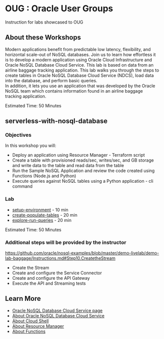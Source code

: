 # OUG : Oracle User Groups
Instruction for labs showcased to OUG

## About these Workshops

Modern applications benefit from predictable low latency, flexibility, and horizontal scale-out of NoSQL databases. Join us to learn how effortless it is to develop a 
modern application using Oracle Cloud Infrastructure and Oracle NoSQL Database Cloud Service. This lab is based on data from an airline baggage tracking application. 
This lab walks you through the steps to create tables in Oracle NoSQL Database Cloud Service (NDCS), load data into the database, and perform basic queries.  
In addition, it lets you use an application that was developed by the Oracle NoSQL team which contains information found in an airline baggage tracking application.

Estimated Time: 50 Minutes

## serverless-with-nosql-database 

### Objectives

In this workshop you will:
  * Deploy an application using Resource Manager - Terraform script
  * Create a table with provisioned reads/sec, writes/sec, and GB storage and write data to the table and read data from the table
  * Run the Sample NoSQL Application and review the code created using Functions (Node.js and Python)
  * Execute queries against NoSQL tables using a Python application - cli command

### Lab

* [setup-environment](./serverless-with-nosql-database/setup-environment/setup-environment.md) - 10 min
* [create-populate-tables](./serverless-with-nosql-database/create-populate-tables/create-populate-tables.md)  - 20 min
* [explore-run-queries](./serverless-with-nosql-database/explore-run-queries/explore-run-queries.md) - 20 min

Estimated Time: 50 Minutes

### Additional steps will be provided by the instructor
https://github.com/oracle/nosql-examples/blob/master/demo-livelab/demo-lab-baggage/Instructions.md#Step10.CreatetheStream
* Create the Stream
* Create and configure the Service Connector
* Create and configure the API Gateway
* Execute the API and Streaming tests


## Learn More

* [Oracle NoSQL Database Cloud Service page](https://www.oracle.com/database/nosql-cloud.html)
* [About Oracle NoSQL Database Cloud Service](https://docs.oracle.com/pls/topic/lookup?ctx=cloud&id=CSNSD-GUID-88373C12-018E-4628-B241-2DFCB7B16DE8)
* [About Cloud Shell](https://docs.oracle.com/en-us/iaas/Content/API/Concepts/cloudshellintro.htm)
* [About Resource Manager](https://docs.oracle.com/en-us/iaas/Content/ResourceManager/Concepts/resourcemanager.htm)
* [About Functions](https://docs.oracle.com/en-us/iaas/Content/Functions/Concepts/functionsoverview.htm)

